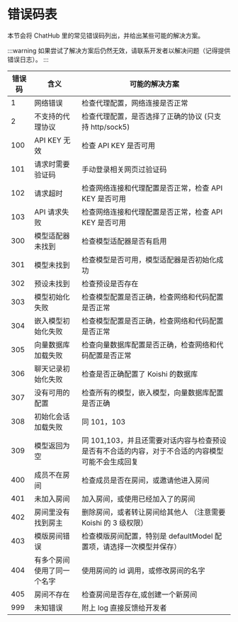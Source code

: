 # 错误码表

本节会将 ChatHub 里的常见错误码列出，并给出某些可能的解决方案。

:::warning
如果尝试了解决方案后仍然无效，请联系开发者以解决问题（记得提供错误日志）。
:::

| 错误码  | 含义                         |     可能的解决方案    |
|--------|-----------------------------|---------------------|
| 1      | 网络错误                      | 检查代理配置，网络连接是否正常 |
| 2      | 不支持的代理协议               | 检查代理配置，是否选择了正确的协议 (只支持 http/sock5) |
| 100    | API KEY 无效                 | 检查 API KEY 是否可用 |
| 101    | 请求时需要验证码               | 手动登录相关网页过验证码 |
| 102    | 请求超时               | 检查网络连接和代理配置是否正常，检查 API KEY 是否可用 |
| 103    | API 请求失败               | 检查网络连接和代理配置是否正常，检查 API KEY 是否可用 |
| 300    | 模型适配器未找到               | 检查模型适配器是否有启用|
| 301    | 模型未找到                     | 检查模型是否可用，模型适配器是否初始化成功|
| 302    | 预设未找到                   | 检查预设是否存在|
| 303    | 模型初始化失败                 | 检查模型配置是否正确，检查网络和代码配置是否正常|
| 304    | 嵌入模型初始化失败             | 检查模型配置是否正确，检查网络和代码配置是否正常 |
| 305    | 向量数据库加载失败                   | 检查向量数据库配置是否正确，检查网络和代码配置是否正常 |
| 306    | 聊天记录初始化失败                   | 检查是否正确配置了 Koishi 的数据库 |
| 307    | 没有可用的配置                   | 检查所有的模型，嵌入模型，向量数据库配置是否正确 |
| 308    | 初始化会话加载失败                   | 同 101，103 |
| 309    | 模型返回为空                   | 同 101,103，并且还需要对话内容与检查预设是否有不合适的内容，对于不合适的内容模型可能不会生成回复 |
|400 | 成员不在房间 | 检查成员是否在房间，或邀请他进入房间 |
| 401 | 未加入房间 | 加入房间，或使用已经加入了的房间 |
| 402 | 房间里没有找到房主 | 删除房间，或者转让房间给其他人 （注意需要 Koishi 的 3 级权限）
| 403 | 模版房间错误 | 检查模版房间配置，特别是 defaultModel 配置项，请选择一次模型并保存）
| 404 | 有多个房间使用了同一个名字 | 使用房间的 id 调用，或修改房间的名字 |
| 405 | 房间不存在 | 检查房间是否存在,或创建一个新房间 |
| 999 | 未知错误 | 附上 log 直接反馈给开发者 |
